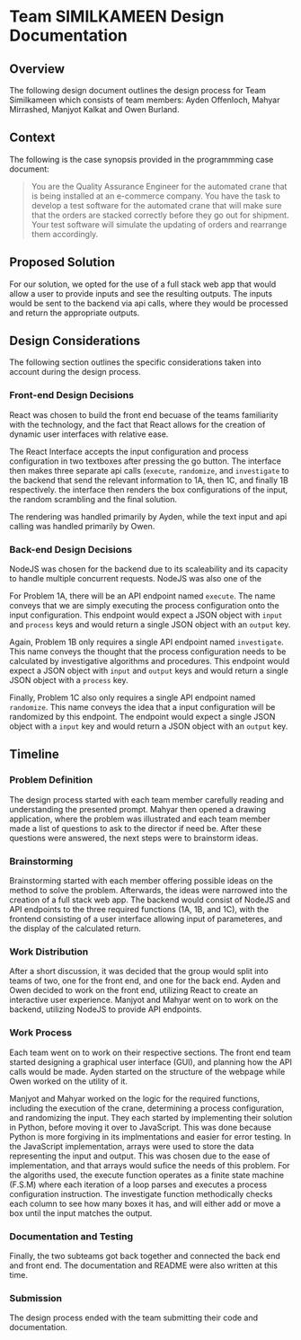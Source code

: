 # Team SIMILKAMEEN Design Documentation

## Overview

The following design document outlines the design process for Team Similkameen which consists of team members: Ayden Offenloch, Mahyar Mirrashed, Manjyot Kalkat and Owen Burland.

## Context

The following is the case synopsis provided in the programmming case document:

> You are the Quality Assurance Engineer for the automated crane that is being installed at an e-commerce company. You have the task to develop a test software for the automated crane that will make sure that the orders are stacked correctly before they go out for shipment. Your test software will simulate the updating of orders and rearrange them accordingly.

## Proposed Solution

For our solution, we opted for the use of a full stack web app that would allow a user to provide inputs and see the resulting outputs. The inputs would be sent to the backend via api calls, where they would be processed and return the appropriate outputs.

## Design Considerations

The following section outlines the specific considerations taken into account during the design process.

### Front-end Design Decisions

React was chosen to build the front end becuase of the teams familiarity with the technology, and the fact that React allows for the creation of dynamic user interfaces with relative ease.

The React Interface accepts the input configuration and process configuration in two textboxes after pressing the go button. The interface then makes three separate api calls (`execute`, `randomize`, and `investigate` to the backend that send the relevant information to 1A, then 1C, and finally 1B respectively. the interface then renders the box configurations of the input, the random scrambling and the final solution.

The rendering was handled primarily by Ayden, while the text input and api calling was handled primarily by Owen.

### Back-end Design Decisions

NodeJS was chosen for the backend due to its scaleability and its capacity to handle multiple concurrent requests. NodeJS was also one of the

For Problem 1A, there will be an API endpoint named `execute`. The name conveys that we are simply executing the process configuration onto the input configuration. This endpoint would expect a JSON object with `input` and `process` keys and would return a single JSON object with an `output` key.

Again, Problem 1B only requires a single API endpoint named `investigate`. This name conveys the thought that the process configuration needs to be calculated by investigative algorithms and procedures. This endpoint would expect a JSON object with `input` and `output` keys and would return a single JSON object with a `process` key.

Finally, Problem 1C also only requires a single API endpoint named `randomize`. This name conveys the idea that a input configuration will be randomized by this endpoint. The endpoint would expect a single JSON object with a `input` key and would return a JSON object with an `output` key.

## Timeline

### Problem Definition

The design process started with each team member carefully reading and understanding the presented prompt. Mahyar then opened a drawing application, where the problem was illustrated and each team member made a list of questions to ask to the director if need be. After these questions were answered, the next steps were to brainstorm ideas.

### Brainstorming

Brainstorming started with each member offering possible ideas on the method to solve the problem. Afterwards, the ideas were narrowed into the creation of a full stack web app. The backend would consist of NodeJS and API endpoints to the three required functions (1A, 1B, and 1C), with the frontend consisting of a user interface allowing input of parameteres, and the display of the calculated return.

### Work Distribution

After a short discussion, it was decided that the group would split into teams of two, one for the front end, and one for the back end. Ayden and Owen decided to work on the front end, utilizing React to create an interactive user experience. Manjyot and Mahyar went on to work on the backend, utilizing NodeJS to provide API endpoints.

### Work Process

Each team went on to work on their respective sections. The front end team started designing a graphical user interface (GUI), and planning how the API calls would be made. Ayden started on the structure of the webpage while Owen worked on the utility of it.

Manjyot and Mahyar worked on the logic for the required functions, including the execution of the crane, determining a process configuration, and randomizing the input. They each started by implementing their solution in Python, before moving it over to JavaScript. This was done because Python is more forgiving in its implmentations and easier for error testing. In the JavaScript implementation, arrays were used to store the data representing the input and output. This was chosen due to the ease of implementation, and that arrays would sufice the needs of this problem. For the algoriths used, the execute function operates as a finite state machine (F.S.M) where each iteration of a loop parses and executes a process configuration instruction. The investigate function methodically checks each column to see how many boxes it has, and will either add or move a box until the input matches the output.

### Documentation and Testing

Finally, the two subteams got back together and connected the back end and front end. The documentation and README were also written at this time.

### Submission

The design process ended with the team submitting their code and documentation.
